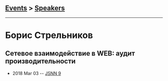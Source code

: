 ## [Events](../README.md) > [Speakers](../speakers.md)
---

# Борис Стрельников

## Сетевое взаимодействие в WEB: аудит производительности
- 2018 Mar 03 -- [JSNN 9](https://youtu.be/albWwa93c4E)    
